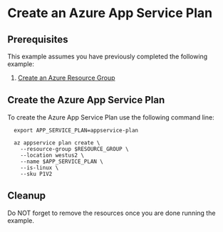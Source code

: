 
# Create an Azure App Service Plan

## Prerequisites

This example assumes you have previously completed the following example:

1. [Create an Azure Resource Group](../../group/create/)

## Create the Azure App Service Plan

To create the Azure App Service Plan use the following command line:

```shell
  export APP_SERVICE_PLAN=appservice-plan

  az appservice plan create \
    --resource-group $RESOURCE_GROUP \
    --location westus2 \
    --name $APP_SERVICE_PLAN \
    --is-linux \
    --sku P1V2
```

## Cleanup

Do NOT forget to remove the resources once you are done running the example.
